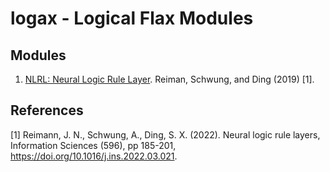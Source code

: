 # logax - Logical Flax Modules


## Modules

1. [NLRL: Neural Logic Rule Layer](modules/nlrl.py). Reiman, Schwung, and Ding (2019) [1].

## References

[1] Reimann, J. N., Schwung, A., Ding, S. X. (2022). Neural logic rule layers, Information Sciences (596), pp 185-201, https://doi.org/10.1016/j.ins.2022.03.021.
